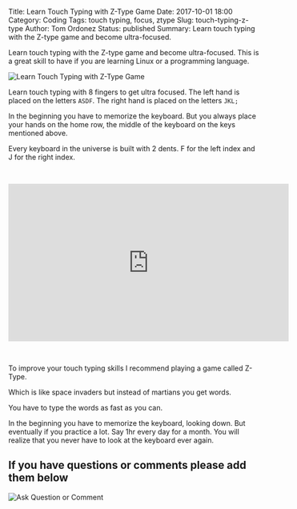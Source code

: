 Title: Learn Touch Typing with Z-Type Game
Date: 2017-10-01 18:00
Category: Coding
Tags: touch typing, focus, ztype
Slug: touch-typing-z-type
Author: Tom Ordonez
Status: published
Summary: Learn touch typing with the Z-type game and become ultra-focused.

Learn touch typing with the Z-type game and become ultra-focused. This is a great skill to have if you are learning Linux or a programming language.

![Learn Touch Typing with Z-Type Game]({static}/images/touch-typing-z-type.jpg)

Learn touch typing with 8 fingers to get ultra focused. The left hand is placed on the letters `ASDF`. The right hand is placed on the letters `JKL;`

In the beginning you have to memorize the keyboard. But you always place your hands on the home row, the middle of the keyboard on the keys mentioned above.

Every keyboard in the universe is built with 2 dents. F for the left index and J for the right index.

<p>&nbsp;</p>

<div class="videoWrapper">
	<iframe width="560" height="315" src="https://www.youtube.com/embed/9cyMVovm8bE?rel=0&amp;controls=0&amp;showinfo=0" frameborder="0" allowfullscreen></iframe>
</div>

<p>&nbsp;</p>

To improve your touch typing skills I recommend playing a game called Z-Type.

Which is like space invaders but instead of martians you get words.

You have to type the words as fast as you can.

In the beginning you have to memorize the keyboard, looking down. But eventually if you practice a lot. Say 1hr every day for a month. You will realize that you never have to look at the keyboard ever again.

## If you have questions or comments please add them below

![Ask Question or Comment]({static}/images/tomordonez-ask-question-comment.gif)
